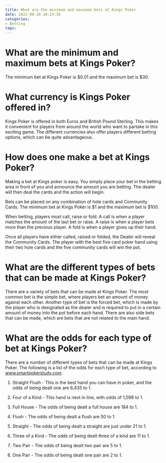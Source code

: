 ```yaml
---
title: What are the minimum and maximum bets at Kings Poker
date: 2022-09-26 18:23:35
categories:
- Betting
tags:
---
```



#  What are the minimum and maximum bets at Kings Poker?

The minimum bet at Kings Poker is $0.01 and the maximum bet is $30.

#  What currency is Kings Poker offered in?

Kings Poker is offered in both Euros and British Pound Sterling. This makes it convenient for players from around the world who want to partake in this exciting game. The different currencies also offer players different betting options, which can be quite advantageous.

#  How does one make a bet at Kings Poker?

Making a bet at Kings poker is easy. You simply place your bet in the betting area in front of you and announce the amount you are betting. The dealer will then deal the cards and the action will begin.

Bets can be placed on any combination of hole cards and Community Cards. The minimum bet at Kings Poker is $1 and the maximum bet is $100.

When betting, players must call, raise or fold. A call is when a player matches the amount of the last bet or raise. A raise is when a player bets more than the previous player. A fold is when a player gives up their hand.

Once all players have either called, raised or folded, the Dealer will reveal the Community Cards. The player with the best five card poker hand using their two hole cards and the five community cards will win the pot.

#  What are the different types of bets that can be made at Kings Poker?

There are a variety of bets that can be made at Kings Poker. The most common bet is the simple bet, where players bet an amount of money against each other. Another type of bet is the forced bet, which is made by the player who is designated as the dealer and is required to put in a certain amount of money into the pot before each hand. There are also side bets that can be made, which are bets that are not related to the main hand.

#  What are the odds for each type of bet at Kings Poker?

There are a number of different types of bets that can be made at Kings Poker. The following is a list of the odds for each type of bet, according to www.smartpokerstudy.com.

1) Straight Flush - This is the best hand you can have in poker, and the odds of being dealt one are 6,435 to 1.

2) Four of a Kind - This hand is next in line, with odds of 1,098 to 1.

3) Full House - The odds of being dealt a full house are 184 to 1.

4) Flush - The odds of being dealt a flush are 50 to 1.

5) Straight - The odds of being dealt a straight are just under 21 to 1.

6) Three of a Kind - The odds of being dealt three of a kind are 11 to 1.

7) Two Pair - The odds of being dealt two pair are 5 to 1.

8) One Pair - The odds of being dealt one pair are 2 to 1.